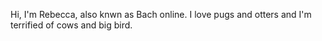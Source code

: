 Hi, I'm Rebecca, also knwn as Bach online. I love pugs and otters and I'm terrified of cows and big bird.